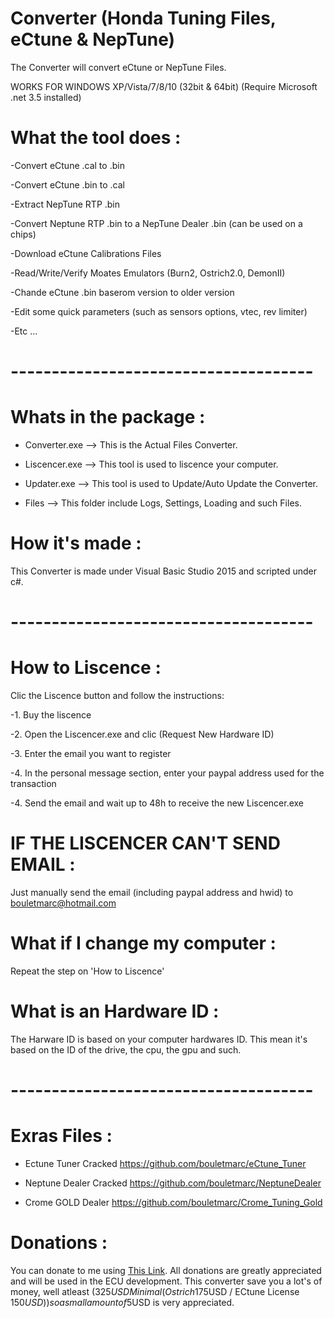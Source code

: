# Converter (Honda Tuning Files, eCtune & NepTune)

The Converter will convert eCtune or NepTune Files.

WORKS FOR WINDOWS XP/Vista/7/8/10 (32bit & 64bit) (Require Microsoft .net 3.5 installed)

# What the tool does :

-Convert eCtune .cal to .bin

-Convert eCtune .bin to .cal

-Extract NepTune RTP .bin

-Convert Neptune RTP .bin to a NepTune Dealer .bin (can be used on a chips)

-Download eCtune Calibrations Files

-Read/Write/Verify Moates Emulators (Burn2, Ostrich2.0, DemonII)

-Chande eCtune .bin baserom version to older version

-Edit some quick parameters (such as sensors options, vtec, rev limiter)

-Etc ...

# -------------------------------------

# Whats in the package :

- Converter.exe     -->     This is the Actual Files Converter.

- Liscencer.exe     -->     This tool is used to liscence your computer.

- Updater.exe       -->     This tool is used to Update/Auto Update the Converter.

- Files             -->     This folder include Logs, Settings, Loading and such Files.

# How it's made :

This Converter is made under Visual Basic Studio 2015 and scripted under c#.

# -------------------------------------

# How to Liscence :

Clic the Liscence button and follow the instructions:

-1. Buy the liscence

-2. Open the Liscencer.exe and clic (Request New Hardware ID)

-3. Enter the email you want to register

-4. In the personal message section, enter your paypal address used for the transaction

-4. Send the email and wait up to 48h to receive the new Liscencer.exe

# IF THE LISCENCER CAN'T SEND EMAIL :

Just manually send the email (including paypal address and hwid) to bouletmarc@hotmail.com

# What if I change my computer :

Repeat the step on 'How to Liscence'

# What is an Hardware ID :

The Harware ID is based on your computer hardwares ID. This mean it's based on the ID of the drive, the cpu, the gpu and such.

# -------------------------------------

# Exras Files :

- Ectune Tuner Cracked https://github.com/bouletmarc/eCtune_Tuner

- Neptune Dealer Cracked https://github.com/bouletmarc/NeptuneDealer

- Crome GOLD Dealer https://github.com/bouletmarc/Crome_Tuning_Gold

# Donations :

You can donate to me using [This Link][].  All donations are greatly appreciated and will be used in the ECU development. This converter save you a lot's of money, well atleast (325$USD Minimal (Ostrich 175$USD / ECtune License 150$USD)) so a small amount of 5$USD is very appreciated.

[This Link]: <https://www.paypal.me/bouletmarc>

